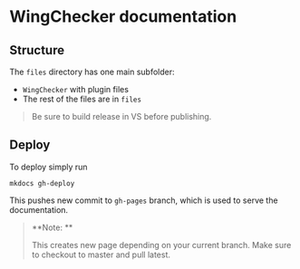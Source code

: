 # WingChecker documentation

## Structure

The `files` directory has one main subfolder:
- `WingChecker` with plugin files
- The rest of the files are in `files`

> Be sure to build release in VS before publishing.

## Deploy

To deploy simply run

```
mkdocs gh-deploy
```

This pushes new commit to `gh-pages` branch, which is used to serve the documentation.

> **Note: **
>
> This creates new page depending on your current branch. Make sure to checkout to master and pull latest.